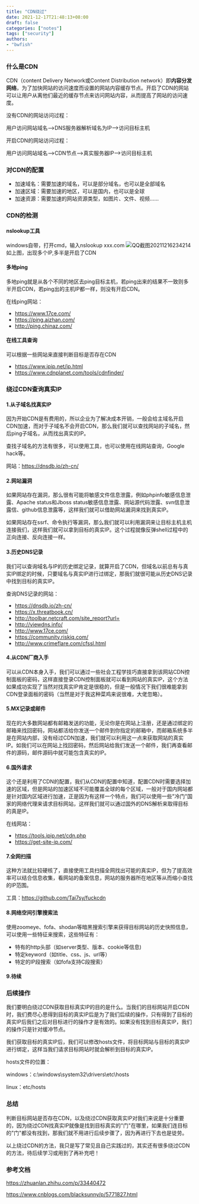 ```yaml
---
title: "CDN绕过"
date: 2021-12-17T21:48:13+08:00
draft: false
categories: ["notes"]
tags: ["security"]
authors:
- "bwfish"
---
```


### 什么是CDN
CDN（content Delivery Network或Content Distribution network）即**内容分发网络**，为了加快网站的访问速度而设置的网站内容缓存节点。开启了CDN的网站可以让用户从离他们最近的缓存节点来访问网站内容，从而提高了网站的访问速度。

没有CDN的网站访问过程：

用户访问网站域名-->DNS服务器解析域名为IP-->访问目标主机

开启CDN的网站访问过程：

用户访问网站域名-->CDN节点-->真实服务器IP-->访问目标主机

### 对CDN的配置
* 加速域名：需要加速的域名，可以是部分域名，也可以是全部域名
* 加速区域：需要加速的地区，可以是国内，也可以是全球
* 加速资源：需要加速的网站资源类型，如图片、文件、视频......
### CDN的检测
#### nslookup工具
windows自带，打开cmd，输入nslookup xxx.com
![QQ截图20211216234214](https://s2.loli.net/2021/12/17/ROUPybTmlqWo2fx.png)
如上图，出现多个IP,多半是开启了CDN
#### 多地ping
多地ping就是从各个不同的地区去ping目标主机，若ping出来的结果不一致则多半开启CDN，若ping出的主机IP都一样，则没有开启CDN。

在线ping网站：

* https://www.17ce.com/
* https://ping.aizhan.com/
* http://ping.chinaz.com/
#### 在线工具查询
可以根据一些网站来直接判断目标是否存在CDN
* https://www.ipip.net/ip.html
* https://www.cdnplanet.com/tools/cdnfinder/
### 绕过CDN查询真实IP
#### 1.从子域名找真实IP
因为开始CDN是有费用的，所以企业为了解决成本开销，一般会给主域名开启CDN加速，而对于子域名不会开启CDN，那么我们就可以查找网站的子域名，然后ping子域名，从而找出真实的IP。

查找子域名的方法有很多，可以使用工具，也可以使用在线网站查询，Google hack等。

网站：https://dnsdb.io/zh-cn/

#### 2.网站漏洞
如果网站存在漏洞，那么很有可能将敏感文件信息泄露，例如phpinfo敏感信息泄露、Apache status和Jboss status敏感信息泄露、网站源代码泄露、svn信息泄露信、github信息泄露等，这样我们就可以借助网站漏洞来找到真实IP。

如果网站存在ssrf、命令执行等漏洞，那么我们就可以利用漏洞来让目标主机主机连接我们，这样我们就可以拿到目标的真实IP。这个过程就像反弹shell过程中的正向连接、反向连接一样。

#### 3.历史DNS记录
我们可以查询域名与IP的历史绑定记录，就算开启了CDN，但域名以前总有与真实IP绑定的时候，只要域名与真实IP进行过绑定，那我们就很可能从历史DNS记录中找到目标的真实IP。

查询DNS记录的网站：

* https://dnsdb.io/zh-cn/
* https://x.threatbook.cn/
* http://toolbar.netcraft.com/site_report?url=
* http://viewdns.info/
* http://www.17ce.com/
* https://community.riskiq.com/
* http://www.crimeflare.com/cfssl.html
#### 4.从CDN厂商入手
可以从CDN本身入手，我们可以通过一些社会工程学技巧直接拿到该网站CDN控制面板的密码，这样直接登录CDN控制面板就可以看到网站的真实IP，这个方法如果成功实现了当然对找真实IP肯定是很稳的，但是一般情况下我们很难能拿到CDN登录面板的密码（当然是对于我这种菜鸡来说很难，大佬忽略）。
#### 5.MX记录或邮件
现在的大多数网站都有邮箱发送的功能，无论你是在网站上注册，还是通过绑定的邮箱来找回密码，网站都活给你发送一个邮件到你指定的邮箱中，而邮箱系统多半是在网站内部，没有经过CDN加速，我们就可以利用这一点来获取网站的真实IP。如我们可以在网站上找回密码，然后网站给我们发送一个邮件，我们再查看邮件的源码，邮件源码中就可能包含真实的IP。
#### 6.国外请求
这个还是利用了CDN的配置，我们从CDN的配置中知道，配置CDN时需要选择加速的区域，但是网站的加速区域不可能覆盖全球的每个区域，一般对于国内网站都是针对国内区域进行加速，正是因为有这样一个特点，我们可以使用一些"冷门"国家的网络代理来请求目标网站，这样我们就可以通过国外的DNS解析来取得目标的真是IP。

在线网站：

* https://tools.ipip.net/cdn.php
* https://get-site-ip.com/
#### 7.全网扫描
这种方法就比较硬核了，直接使用工具扫描全网找出可能的真实IP，但为了提高效率可以结合信息收集，看网站的备案信息，网站的服务器所在地区等从而缩小查找的IP范围。

工具：https://github.com/Tai7sy/fuckcdn

#### 8.网络空间引擎搜索法
使用zoomeye、fofa、shodan等暗黑搜索引擎来获得目标网站的历史快照信息，可以使用一些特征来搜索，这些特征有：
* 特有的http头部（如server类型、版本、cookie等信息)
* 特定keyword（如title、css、js、url等）
* 特定的IP段搜索（如fofa支持C段搜索）
#### 9.待续
### 后续操作
我们要明白绕过CDN获取目标真实IP的目的是什么。当我们的目标网站开启CDN时，我们费尽心思得到目标的真实IP后是为了我们后续的操作，只有得到了目标的真实IP后我们之后对目标进行的操作才是有效的。如果没有找到目标真实IP，我们的操作只是针对缓冲节点。

我们获取目标的真实IP后，我们可以修改hosts文件，将目标网站与目标的真实IP进行绑定，这样当我们请求目标网站时就会解析到目标的真实IP。

hosts文件的位置：

windows：c:\windows\system32\drivers\etc\hosts

linux：etc/hosts

### 总结
判断目标网站是否存在CDN，以及绕过CDN获取真实IP对我们来说是十分重要的，因为绕过CDN找真实IP就像是找到目标真实的"门"在哪里，如果我们连目标的"门"都没有找到，那我们就不用进行后续步骤了，因为再进行下去也是徒劳。

以上绕过CDN的方法，我只是写了常见且自己实践过的，其实还有很多绕过CDN的方法，待后续学习或用到了再补充吧！

### 参考文档

https://zhuanlan.zhihu.com/p/33440472

https://www.cnblogs.com/blacksunny/p/5771827.html
